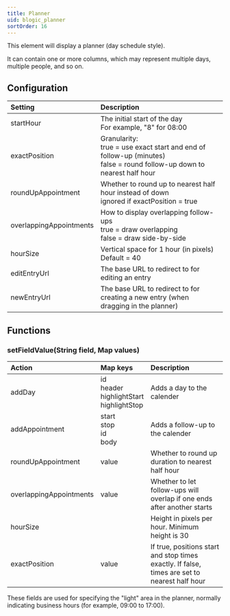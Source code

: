 ```yaml
---
title: Planner
uid: blogic_planner
sortOrder: 16
---
```


This element will display a planner (day schedule style).

It can contain one or more columns, which may represent multiple days, multiple people, and so on.

## Configuration

| Setting            | Description                                                                         |
|:-------------------|:------------------------------------------------------------------------------------|
| startHour          | The initial start of the day <br />For example, "8" for 08:00                       |
| exactPosition      | Granularity:<br/>true = use exact start and end of follow-up (minutes)<br />false = round follow-up down to nearest half hour |
| roundUpAppointment | Whether to round up to nearest half hour instead of down<br/>ignored if exactPosition = true |
| overlappingAppointments | How to display overlapping follow-ups<br />true = draw overlapping<br />false = draw side-by-side |
| hourSize           | Vertical space for 1 hour (in pixels)<br />Default = 40                             |
| editEntryUrl       | The base URL to redirect to for editing an entry                                    |
| newEntryUrl        | The base URL to redirect to for creating a new entry (when dragging in the planner) |

## Functions

### setFieldValue(String field, Map values)

| Action   | Map keys               | Description                                               |
|:---------|:-----------------------|:----------------------------------------------------------|
| addDay   | id<br />header<br />highlightStart<br />highlightStop | Adds a day to the calender |
| addAppointment | start<br />stop<br />id<br />body | Adds a follow-up to the calender         |
| roundUpAppointment | value | Whether to round up duration to nearest half hour                |
| overlappingAppointments | value | Whether to let follow-ups will overlap if one ends after another starts |
| hourSize | | Height in pixels per hour. Minimum height is 30                                  |
| exactPosition | value | If true, positions start and stop times exactly. If false, times are set to nearest half hour |

These fields are used for specifying the "light" area in the planner, normally indicating business hours (for example, 09:00 to 17:00).

